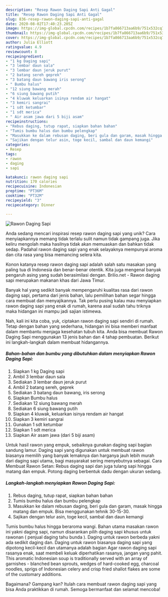 ```yaml
---
description: "Resep Rawon Daging Sapi Anti Gagal"
title: "Resep Rawon Daging Sapi Anti Gagal"
slug: 836-resep-rawon-daging-sapi-anti-gagal
date: 2020-08-02T17:40:23.205Z
image: https://img-global.cpcdn.com/recipes/1b7fa866713aa6b9/751x532cq70/rawon-daging-sapi-foto-resep-utama.jpg
thumbnail: https://img-global.cpcdn.com/recipes/1b7fa866713aa6b9/751x532cq70/rawon-daging-sapi-foto-resep-utama.jpg
cover: https://img-global.cpcdn.com/recipes/1b7fa866713aa6b9/751x532cq70/rawon-daging-sapi-foto-resep-utama.jpg
author: Julia Elliott
ratingvalue: 4.9
reviewcount: 8
recipeingredient:
- "1 kg Daging sapi"
- "3 lembar daun sala"
- "3 lembar daun jeruk purut"
- "2 batang sereh geprek"
- "3 batang daun bawang iris serong"
- " Bumbu halus"
- "12 siung bawang merah"
- "6 siung bawang putih"
- "4 kluwak keluarkan isinya rendam air hangat"
- "3 kemiri sangrai"
- "1 sdt ketumbar"
- "1 sdt merica"
- " Air asam jawa dari 5 biji asam"
recipeinstructions:
- "Rebus daging, tutup rapat, siapkan bahan bahan"
- "Tumis bumbu halus dan bumbu pelengkap"
- "Masukkan ke dalam rebusan daging, beri gula dan garam, masak hingga matang dan empuk. Bisa menggunakan tehnik 30-15-30."
- "Sajikan dengan telur asin, toge kecil, sambal dan daun kemangi"
categories:
- Resep
tags:
- rawon
- daging
- sapi

katakunci: rawon daging sapi 
nutrition: 170 calories
recipecuisine: Indonesian
preptime: "PT36M"
cooktime: "PT32M"
recipeyield: "3"
recipecategory: Dinner

---
```



![Rawon Daging Sapi](https://img-global.cpcdn.com/recipes/1b7fa866713aa6b9/751x532cq70/rawon-daging-sapi-foto-resep-utama.jpg)

Anda sedang mencari inspirasi resep rawon daging sapi yang unik? Cara menyiapkannya memang tidak terlalu sulit namun tidak gampang juga. Jika keliru mengolah maka hasilnya tidak akan memuaskan dan bahkan tidak sedap. Padahal rawon daging sapi yang enak selayaknya mempunyai aroma dan cita rasa yang bisa memancing selera kita.

Konon katanya resep rawon daging sapi adalah salah satu masakan yang paling tua di Indonesia dan benar-benar otentik. Kita juga mengenal banyak pengaruh asing yang sudah berasimilasi dengan. Brilio.net - Rawon daging sapi merupakan makanan khas dari Jawa Timur.

Banyak hal yang sedikit banyak mempengaruhi kualitas rasa dari rawon daging sapi, pertama dari jenis bahan, lalu pemilihan bahan segar hingga cara membuat dan menyajikannya. Tak perlu pusing kalau mau menyiapkan rawon daging sapi yang enak di rumah, karena asal sudah tahu triknya maka hidangan ini mampu jadi sajian istimewa.


Nah, kali ini kita coba, yuk, ciptakan rawon daging sapi sendiri di rumah. Tetap dengan bahan yang sederhana, hidangan ini bisa memberi manfaat dalam membantu menjaga kesehatan tubuh kita. Anda bisa membuat Rawon Daging Sapi menggunakan 13 jenis bahan dan 4 tahap pembuatan. Berikut ini langkah-langkah dalam membuat hidangannya.

<!--inarticleads1-->

##### Bahan-bahan dan bumbu yang dibutuhkan dalam menyiapkan Rawon Daging Sapi:

1. Siapkan 1 kg Daging sapi
1. Ambil 3 lembar daun sala
1. Sediakan 3 lembar daun jeruk purut
1. Ambil 2 batang sereh, geprek
1. Sediakan 3 batang daun bawang, iris serong
1. Siapkan  Bumbu halus
1. Sediakan 12 siung bawang merah
1. Sediakan 6 siung bawang putih
1. Siapkan 4 kluwak, keluarkan isinya rendam air hangat
1. Siapkan 3 kemiri sangrai
1. Gunakan 1 sdt ketumbar
1. Siapkan 1 sdt merica
1. Siapkan  Air asam jawa (dari 5 biji asam)


Untuk hasil rawon yang empuk, sebaiknya gunakan daging sapi bagian sandung lamur. Daging sapi yang digunakan untuk membuat rawon biasanya memilih yang banyak lemaknya dan harganya jauh lebih murah dari daging sapi utama, bagi masyarakat sering menyebutnya sebagai. Cara Membuat Rawon Setan: Rebus daging sapi dan juga tulang sapi hingga matang dan empuk. Potong daging berbentuk dadu dengan ukuran sedang. 

<!--inarticleads2-->

##### Langkah-langkah menyiapkan Rawon Daging Sapi:

1. Rebus daging, tutup rapat, siapkan bahan bahan
1. Tumis bumbu halus dan bumbu pelengkap
1. Masukkan ke dalam rebusan daging, beri gula dan garam, masak hingga matang dan empuk. Bisa menggunakan tehnik 30-15-30.
1. Sajikan dengan telur asin, toge kecil, sambal dan daun kemangi


Tumis bumbu halus hingga beraroma wangi. Bahan utama masakan rawon ini yakni daging sapi, namun disarankan pilih daging sapi khusus untuk rawonan ( penjual daging tahu bunda ). Daging untuk rawon berbeda yakni ada sedikit daging dan. Daging untuk rawon biasanya daging sapi yang dipotong kecil-kecil dan utamanya adalah bagian Agar rawon daging sapi rasanya enak, saat membeli keluak diperhatikan rasanya, jangan yang pahit. This aromatic Indonesian soup is traditionally served with an array of garnishes - blanched bean sprouts, wedges of hard-cooked egg, charcoal noodles, sprigs of Indonesian celery and crisp fried shallot flakes are some of the customary additions. 

Bagaimana? Gampang kan? Itulah cara membuat rawon daging sapi yang bisa Anda praktikkan di rumah. Semoga bermanfaat dan selamat mencoba!

